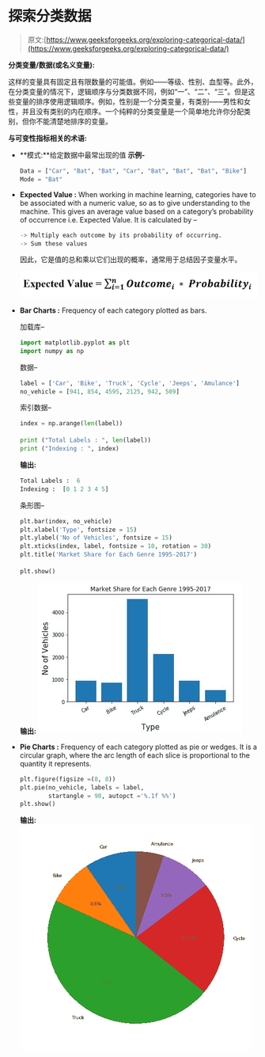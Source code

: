 # 探索分类数据

> 原文:[https://www.geeksforgeeks.org/exploring-categorical-data/](https://www.geeksforgeeks.org/exploring-categorical-data/)

**分类变量/数据(或名义变量):**

这样的变量具有固定且有限数量的可能值。例如——等级、性别、血型等。此外，在分类变量的情况下，逻辑顺序与分类数据不同，例如“一”、“二”、“三”。但是这些变量的排序使用逻辑顺序。例如，性别是一个分类变量，有类别——男性和女性，并且没有类别的内在顺序。一个纯粹的分类变量是一个简单地允许你分配类别，但你不能清楚地排序的变量。

**与可变性指标相关的术语:**

*   **模式:**给定数据中最常出现的值
    **示例-**

    ```py
    Data = ["Car", "Bat", "Bat", "Car", "Bat", "Bat", "Bat", "Bike"]
    Mode = "Bat"
    ```

*   **Expected Value :** When working in machine learning, categories have to be associated with a numeric value, so as to give understanding to the machine. This gives an average value based on a category’s probability of occurrence i.e. Expected Value.
    It is calculated by –

    ```py
    -> Multiply each outcome by its probability of occurring.
    -> Sum these values
    ```

    因此，它是值的总和乘以它们出现的概率，通常用于总结因子变量水平。

    ![](img/e90127a27cf19064c33fde5160133e36.png)

*   **Bar Charts :** Frequency of each category plotted as bars.

    加载库–

    ```py
    import matplotlib.pyplot as plt
    import numpy as np
    ```

    数据–

    ```py
    label = ['Car', 'Bike', 'Truck', 'Cycle', 'Jeeps', 'Amulance']
    no_vehicle = [941, 854, 4595, 2125, 942, 509]
    ```

    索引数据–

    ```py
    index = np.arange(len(label))

    print ("Total Labels : ", len(label))
    print ("Indexing : ", index)
    ```

    **输出:**

    ```py
    Total Labels :  6
    Indexing :  [0 1 2 3 4 5]
    ```

    条形图–

    ```py
    plt.bar(index, no_vehicle)
    plt.xlabel('Type', fontsize = 15)
    plt.ylabel('No of Vehicles', fontsize = 15)
    plt.xticks(index, label, fontsize = 10, rotation = 30)
    plt.title('Market Share for Each Genre 1995-2017')

    plt.show()
    ```

    **输出:**
    ![](img/7ae72942dae51331d4f5b76154dd58b4.png)

*   **Pie Charts :** Frequency of each category plotted as pie or wedges. It is a circular graph, where the arc length of each slice is proportional to the quantity it represents.

    ```py
    plt.figure(figsize =(8, 8))
    plt.pie(no_vehicle, labels = label, 
            startangle = 90, autopct ='%.1f %%')
    plt.show()
    ```

    **输出:**
    ![](img/0a4a6dd72b315580fc1829745785edf1.png)